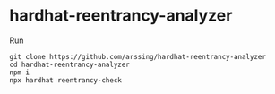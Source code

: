 # hardhat-reentrancy-analyzer
Run

```shell
git clone https://github.com/arssing/hardhat-reentrancy-analyzer
cd hardhat-reentrancy-analyzer
npm i
npx hardhat reentrancy-check
```
